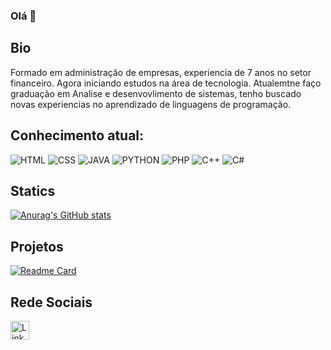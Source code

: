 ### Olá 👋

## Bio

Formado em administração de empresas, experiencia de 7 anos no setor financeiro. Agora iniciando estudos na área de tecnologia.
Atualemtne faço graduação em Analise e desenvovlimento de sistemas, tenho buscado novas experiencias no aprendizado de linguagens de programação.

## Conhecimento atual:

![HTML](https://img.shields.io/badge/HTML5-E34F26?style=for-the-badge&logo=html5&logoColor=white)
![CSS](https://img.shields.io/badge/CSS3-1572B6?style=for-the-badge&logo=css3&logoColor=white)
![JAVA](https://img.shields.io/badge/JavaScript-323330?style=for-the-badge&logo=javascript&logoColor=F7DF1E)
![PYTHON](https://img.shields.io/badge/Python-FFD43B?style=for-the-badge&logo=python&logoColor=blue)
![PHP](https://img.shields.io/badge/PHP-777BB4?style=for-the-badge&logo=php&logoColor=white)
![C++](https://img.shields.io/badge/C%2B%2B-00599C?style=for-the-badge&logo=c%2B%2B&logoColor=white)
![C#](https://img.shields.io/badge/C%23-239120?style=for-the-badge&logo=c-sharp&logoColor=white)

## Statics
[![Anurag's GitHub stats](https://github-readme-stats.vercel.app/api?username=lucasasantos92&theme=dark)](https://github.com/anuraghazra/github-readme-stats)

## Projetos

[![Readme Card](https://github-readme-stats.vercel.app/api/pin/?username=lucasasantos92&repo=lucasasantos92.github.io)](https://github.com/anuraghazra/github-readme-stats)

## Rede Sociais

[<img src='https://img.shields.io/badge/LinkedIn-0077B5?style=for-the-badge&logo=linkedin&logoColor=white' alt='Linkedin' height='30'>](www.linkedin.com/in/lucas-reis-santos)
